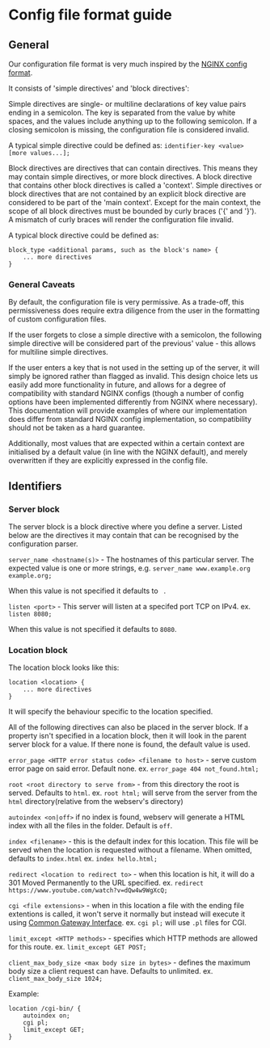 # Config file format guide

## General
Our configuration file format is very much inspired by the [NGINX config format](http://nginx.org/en/docs/beginners_guide.html#conf_structure).

It consists of 'simple directives' and 'block directives':

Simple directives are single- or multiline declarations of key value pairs ending in a semicolon.
The key is separated from the value by white spaces, and the values include anything up to the following semicolon.
If a closing semicolon is missing, the configuration file is considered invalid.

A typical simple directive could be defined as:
`identifier-key <value> [more values...];`

Block directives are directives that can contain directives. This means they may contain simple directives, or
more block directives. A block directive that contains other block directives is called a 'context'. Simple directives or block directives that are not contained by an explicit block directive are considered to be part of the 'main context'.
Except for the main context, the scope of all block directives must be bounded by curly braces ('{' and '}'). A mismatch of curly braces will render the configuration file invalid.

A typical block directive could be defined as:
```
block_type <additional params, such as the block's name> {
    ... more directives
}
```

### General Caveats
By default, the configuration file is very permissive. 
As a trade-off, this permissiveness does require extra diligence from the user in the formatting of custom configuration files.

If the user forgets to close a simple directive with a semicolon, the following simple directive will be considered part of the previous' value - this allows for multiline simple directives. 

If the user enters a key that is not used in the setting up of the server, it will simply be ignored rather than flagged as invalid. This design choice lets us easily add more functionality in future, and allows for a degree of compatibility with standard NGINX configs (though a number of config options have been implemented differently from NGINX where necessary). This documentation will provide examples of where our implementation does differ from standard NGINX config implementation, so compatibility should not be taken as a hard guarantee.

Additionally, most values that are expected within a certain context are initialised by a default value (in line with the NGINX default), and merely overwritten if they are explicitly expressed in the config file.

## Identifiers

### Server block
The server block is a block directive where you define a server.
Listed below are the directives it may contain that can be recognised by the configuration parser.

`server_name <hostname(s)>` - The hostnames of this particular server. The expected value is one or more strings, e.g.
`server_name www.example.org example.org;`

When this value is not specified it defaults to ` `.

`listen <port>` - This server will listen at a specifed port TCP on IPv4.
ex. `listen 8080;`

When this value is not specified it defaults to `8080`.


### Location block
The location block looks like this: 
```
location <location> {
    ... more directives
}
```

It will specify the behaviour specific to the location specified.

All of the following directives can also be placed in the server block. If a property isn't specified in a location block, then it will look in the parent server block for a value. If there none is found, the default value is used.

`error_page <HTTP error status code> <filename to host>` - serve custom error page on said error. Default none.
ex. `error_page 404 not_found.html;`

`root <root directory to serve from>` - from this directory the root is served. Defaults to `html`.
ex. `root html;` will serve from the server from the `html` directory(relative from the webserv's directory)

`autoindex <on|off>` if no index is found, webserv will generate a HTML index with all the files in the folder. Default is `off`.

`index <filename>` - this is the default index for this location. This file will be served when the location is requested without a filename. When omitted, defaults to `index.html`
ex. `index hello.html;`

`redirect <location to redirect to>` - when this location is hit, it will do a 301 Moved Permanently to the URL specified.
ex. `redirect https://www.youtube.com/watch?v=dQw4w9WgXcQ;`

`cgi <file extensions>` - when in this location a file with the ending file extentions is called, it won't serve it normally but instead will execute it using [Common Gateway Interface](https://en.wikipedia.org/wiki/Common_Gateway_Interface).
ex. `cgi pl;` will use `.pl` files for CGI.

`limit_except <HTTP methods>` - specifies which HTTP methods are allowed for this route.
ex. `limit_except GET POST;`

`client_max_body_size <max body size in bytes>` - defines the maximum body size a client request can have. Defaults to unlimited.
ex. `client_max_body_size 1024;`

Example:
```
location /cgi-bin/ {
    autoindex on;
    cgi pl;
    limit_except GET;
}
```
